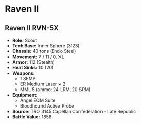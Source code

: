 # Raven II
## Raven II RVN-5X
- **Role:** Scout
- **Tech Base:** Inner Sphere (3123)
- **Chassis:** 40 tons (Endo Steel)
- **Movement:** 7 / 11 / 0, XL
- **Armor:** 112 (Stealth)
- **Heat Sinks:** 10 (20)
- **Weapons:**
  - TSEMP
  - ER Medium Laser × 2
  - MML 5 (ammo: 24 LRM, 20 SRM)
- **Equipment:**
  - Angel ECM Suite
  - Bloodhound Active Probe
- **Source:** TRO 3145 Capellan Confederation - Late Republic
- **Battle Value:** 1858

